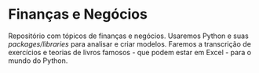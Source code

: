 # Finanças e Negócios
Repositório com tópicos de finanças e negócios. Usaremos Python e suas *packages/libraries* para analisar e criar modelos. Faremos a transcrição de exercícios e teorias de livros famosos - que podem estar em Excel - para o mundo do Python.
